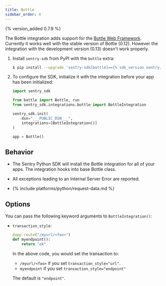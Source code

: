 ```yaml
---
title: Bottle
sidebar_order: 4
---
```


{% version_added 0.7.9 %}


<!-- WIZARD -->
The Bottle integration adds support for the [Bottle Web Framework](https://bottlepy.org/).
Currently it works well with the stable version of Bottle (0.12).
However the integration with the development version (0.13) doesn't work properly.

1. Install `sentry-sdk` from PyPI with the `bottle` extra:

    ```bash
    $ pip install --upgrade 'sentry-sdk[bottle]=={% sdk_version sentry.python %}'
    ```

2.  To configure the SDK, initialize it with the integration before your app has been initialized:

    ```python
    import sentry_sdk

    from bottle import Bottle, run
    from sentry_sdk.integrations.bottle import BottleIntegration

    sentry_sdk.init(
        dsn="___PUBLIC_DSN___",
        integrations=[BottleIntegration()]
    )

    app = Bottle()
    ```

<!-- TODO-ADD-VERIFICATION-EXAMPLE -->
<!-- ENDWIZARD -->

## Behavior

* The Sentry Python SDK will install the Bottle integration for all of your apps. The integration hooks into base Bottle class.

* All exceptions leading to an Internal Server Error are reported.

* {% include platforms/python/request-data.md %}

## Options

You can pass the following keyword arguments to `BottleIntegration()`:

* `transaction_style`:

  ```python
  @app.route("/myurl/<foo>")
  def myendpoint():
      return "ok"
  ```

  In the above code, you would set the transaction to:

  * `/myurl/<foo>` if you set `transaction_style="url"`.
  * `myendpoint` if you set `transaction_style="endpoint"`

  The default is `"endpoint"`.
